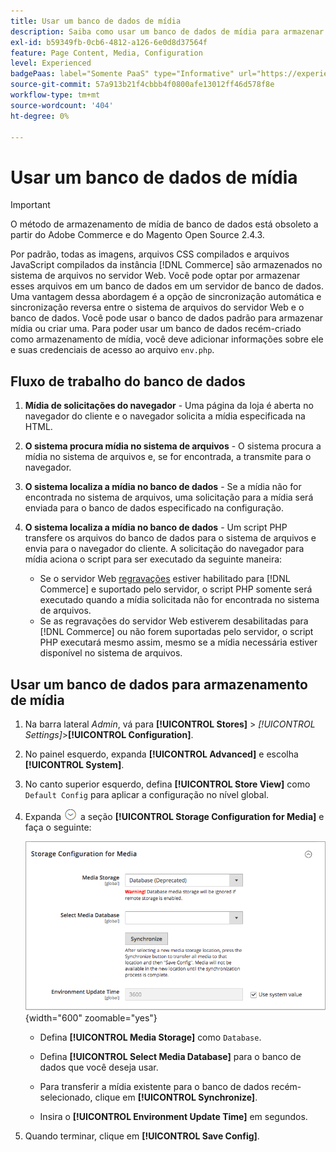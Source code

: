 ```yaml
---
title: Usar um banco de dados de mídia
description: Saiba como usar um banco de dados de mídia para armazenar seus  [!DNL Commerce] arquivos de mídia.
exl-id: b59349fb-0cb6-4812-a126-6e0d8d37564f
feature: Page Content, Media, Configuration
level: Experienced
badgePaas: label="Somente PaaS" type="Informative" url="https://experienceleague.adobe.com/pt-br/docs/commerce/user-guides/product-solutions" tooltip="Aplica-se somente a projetos do Adobe Commerce na nuvem (infraestrutura do PaaS gerenciada pela Adobe) e a projetos locais."
source-git-commit: 57a913b21f4cbbb4f0800afe13012ff46d578f8e
workflow-type: tm+mt
source-wordcount: '404'
ht-degree: 0%

---
```


# Usar um banco de dados de mídia

>[!IMPORTANT]
>
>O método de armazenamento de mídia de banco de dados está obsoleto a partir do Adobe Commerce e do Magento Open Source 2.4.3.

Por padrão, todas as imagens, arquivos CSS compilados e arquivos JavaScript compilados da instância [!DNL Commerce] são armazenados no sistema de arquivos no servidor Web. Você pode optar por armazenar esses arquivos em um banco de dados em um servidor de banco de dados. Uma vantagem dessa abordagem é a opção de sincronização automática e sincronização reversa entre o sistema de arquivos do servidor Web e o banco de dados. Você pode usar o banco de dados padrão para armazenar mídia ou criar uma. Para poder usar um banco de dados recém-criado como armazenamento de mídia, você deve adicionar informações sobre ele e suas credenciais de acesso ao arquivo `env.php`.

## Fluxo de trabalho do banco de dados

1. **Mídia de solicitações do navegador** - Uma página da loja é aberta no navegador do cliente e o navegador solicita a mídia especificada na HTML.

1. **O sistema procura mídia no sistema de arquivos** - O sistema procura a mídia no sistema de arquivos e, se for encontrada, a transmite para o navegador.

1. **O sistema localiza a mídia no banco de dados** - Se a mídia não for encontrada no sistema de arquivos, uma solicitação para a mídia será enviada para o banco de dados especificado na configuração.

1. **O sistema localiza a mídia no banco de dados** - Um script PHP transfere os arquivos do banco de dados para o sistema de arquivos e envia para o navegador do cliente. A solicitação do navegador para mídia aciona o script para ser executado da seguinte maneira:

   - Se o servidor Web [regravações](../merchandising-promotions/url-rewrite.md) estiver habilitado para [!DNL Commerce] e suportado pelo servidor, o script PHP somente será executado quando a mídia solicitada não for encontrada no sistema de arquivos.
   - Se as regravações do servidor Web estiverem desabilitadas para [!DNL Commerce] ou não forem suportadas pelo servidor, o script PHP executará mesmo assim, mesmo se a mídia necessária estiver disponível no sistema de arquivos.

## Usar um banco de dados para armazenamento de mídia

1. Na barra lateral _Admin_, vá para **[!UICONTROL Stores]** > _[!UICONTROL Settings]_>**[!UICONTROL Configuration]**.

1. No painel esquerdo, expanda **[!UICONTROL Advanced]** e escolha **[!UICONTROL System]**.

1. No canto superior esquerdo, defina **[!UICONTROL Store View]** como `Default Config` para aplicar a configuração no nível global.

1. Expanda ![Seletor de expansão](../assets/icon-display-expand.png) a seção **[!UICONTROL Storage Configuration for Media]** e faça o seguinte:

   ![Configuração avançada - configuração de armazenamento para mídia](./assets/database-storage-deprecated.png){width="600" zoomable="yes"}

   - Defina **[!UICONTROL Media Storage]** como `Database`.

   - Defina **[!UICONTROL Select Media Database]** para o banco de dados que você deseja usar.

   - Para transferir a mídia existente para o banco de dados recém-selecionado, clique em **[!UICONTROL Synchronize]**.

   - Insira o **[!UICONTROL Environment Update Time]** em segundos.

1. Quando terminar, clique em **[!UICONTROL Save Config]**.

